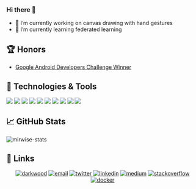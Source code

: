 ### Hi there 👋

- 🔭 I’m currently working on canvas drawing with hand gestures
- 🌱 I’m currently learning federated learning
<!-- - 👯 I’m looking to collaborate on ...
- 🤔 I’m looking for help with ...
- 💬 Ask me about ...
- 📫 How to reach me: ...
- 😄 Pronouns: ...
- ⚡ Fun fact: ... -->


## :trophy: Honors

<!-- BLOG-POST-LIST:START -->
- [Google Android Developers Challenge Winner](https://developer.android.com/helpful-innovation#agrifarm-section)
<!-- BLOG-POST-LIST:END -->

<!-- icons with padding -->

[1.1]: http://i.imgur.com/tXSoThF.png (twitter icon with padding)
[2.1]: http://i.imgur.com/0o48UoR.png (github icon with padding)


## 🔧 Technologies & Tools
![](https://img.shields.io/badge/Editor-IntelliJ_IDEA-informational?style=flat&logo=intellij-idea&logoColor=white&color=2bbc8a)
![](https://img.shields.io/badge/Code-Python-informational?style=flat&logo=python&logoColor=white&color=2bbc8a)
![](https://img.shields.io/badge/Code-JavaScript-informational?style=flat&logo=javascript&logoColor=white&color=2bbc8a)
![](https://img.shields.io/badge/Shell-Bash-informational?style=flat&logo=gnu-bash&logoColor=white&color=2bbc8a)
![](https://img.shields.io/badge/Tools-PostgreSQL-informational?style=flat&logo=postgresql&logoColor=white&color=2bbc8a)
![](https://img.shields.io/badge/Tools-Docker-informational?style=flat&logo=docker&logoColor=white&color=2bbc8a)
![](https://img.shields.io/badge/Cloud-Digital_Ocean-informational?style=flat&logo=digitalocean&logoColor=white&color=2bbc8a)
![](https://img.shields.io/badge/OS-Linux-informational?style=flat&logo=linux&logoColor=white&color=2bbc8a)
![](https://img.shields.io/badge/Code-Android-informational?style=flat&logo=android&logoColor=white&color=2bbc8a)
![](https://img.shields.io/badge/ML-Tensorflow-informational?style=flat&logo=tensorflow&logoColor=white&color=2bbc8a)

## &#x1f4c8; GitHub Stats

<!-- <a href="https://github.com/mirwisek/mirwisek">
  <img align="center" src="https://github-readme-stats.vercel.app/api/top-langs/?username=mirwisek&hide=java,html,tex&title_color=ffffff&text_color=c9cacc&icon_color=2bbc8a&bg_color=1d1f21&langs_count=3" />
</a>
<a href="https://github.com/mirwisek/mirwisek">
  <img align="center" src="https://github-readme-stats.vercel.app/api?username=mirwisek&show_icons=true&line_height=27&count_private=true&title_color=c692e9&text_color=c9cacc&icon_color=2bbc8a&bg_color=1d1f21" alt="Mir's GitHub Stats" />
</a> -->

<!-- <a href="https://github.com/mirwisek/mirwisek">
  <img align="center" src="https://github-readme-stats.vercel.app/api?username=mirwisek&show_icons=true&line_height=27&count_private=true&title_color=43b883&text_color=43b883&icon_color=43b883&bg_color=fffefe" alt="Mir's GitHub Stats" />
</a> -->

<p><img align="center" src="https://github-readme-streak-stats.herokuapp.com/?user=mirwisek&theme=graywhite" alt="mirwise-stats" /></p>

## :link: Links

<p align="center">
  <a href="https://mirwise.com"><img src="https://img.icons8.com/fluent/96/000000/domain.png" alt="darkwood"/></a>
  <a href="mailto:contact@mirwise.com"><img src="https://img.icons8.com/color/96/000000/gmail.png" alt="email"/></a>
  <a href="https://twitter.com/mirwisek"><img src="https://img.icons8.com/color/96/000000/twitter-squared.png" alt="twitter"/></a>
  <a href="https://www.linkedin.com/in/mirwise"><img src="https://img.icons8.com/color/96/000000/linkedin.png" alt="linkedin"/></a>
  <a href="https://medium.com/@mirwise001"><img src="https://img.icons8.com/color/96/000000/medium-logo.png" alt="medium"/></a>
  <a href="https://stackoverflow.com/users/3740885/mirwise-khan"><img src="https://img.icons8.com/color/96/000000/stackoverflow.png" alt="stackoverflow"/></a>
  <a href="https://hub.docker.com/u/mirwisek"><img src="https://img.icons8.com/color/96/000000/docker.png" alt="docker"/></a>
</p>
